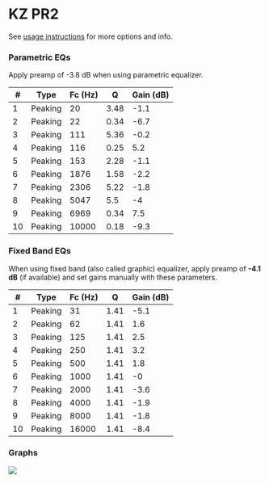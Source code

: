 # KZ PR2
See [usage instructions](https://github.com/jaakkopasanen/AutoEq#usage) for more options and info.

### Parametric EQs
Apply preamp of -3.8 dB when using parametric equalizer.

|   # | Type    |   Fc (Hz) |    Q |   Gain (dB) |
|-----|---------|-----------|------|-------------|
|   1 | Peaking |        20 | 3.48 |        -1.1 |
|   2 | Peaking |        22 | 0.34 |        -6.7 |
|   3 | Peaking |       111 | 5.36 |        -0.2 |
|   4 | Peaking |       116 | 0.25 |         5.2 |
|   5 | Peaking |       153 | 2.28 |        -1.1 |
|   6 | Peaking |      1876 | 1.58 |        -2.2 |
|   7 | Peaking |      2306 | 5.22 |        -1.8 |
|   8 | Peaking |      5047 | 5.5  |        -4   |
|   9 | Peaking |      6969 | 0.34 |         7.5 |
|  10 | Peaking |     10000 | 0.18 |        -9.3 |

### Fixed Band EQs
When using fixed band (also called graphic) equalizer, apply preamp of **-4.1 dB** (if available) and set gains manually with these parameters.

|   # | Type    |   Fc (Hz) |    Q |   Gain (dB) |
|-----|---------|-----------|------|-------------|
|   1 | Peaking |        31 | 1.41 |        -5.1 |
|   2 | Peaking |        62 | 1.41 |         1.6 |
|   3 | Peaking |       125 | 1.41 |         2.5 |
|   4 | Peaking |       250 | 1.41 |         3.2 |
|   5 | Peaking |       500 | 1.41 |         1.8 |
|   6 | Peaking |      1000 | 1.41 |        -0   |
|   7 | Peaking |      2000 | 1.41 |        -3.6 |
|   8 | Peaking |      4000 | 1.41 |        -1.9 |
|   9 | Peaking |      8000 | 1.41 |        -1.8 |
|  10 | Peaking |     16000 | 1.41 |        -8.4 |

### Graphs
![](./KZ%20PR2.png)
